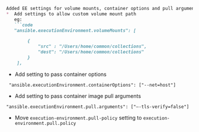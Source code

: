 ```md
Added EE settings for volume mounts, container options and pull arguments -- by {user}`ganeshrn`
*  Add settings to allow custom volume mount path
   eg:
   ```code
   "ansible.executionEnvironment.volumeMounts": [

        {
            "src" : "/Users/home/common/collections",
            "dest": "/Users/home/common/collections"
        }
    ],
   ```

* Add setting to pass container options

```code
 "ansible.executionEnvironment.containerOptions": ["--net=host"]
```

* Add setting to pass container image pull arguments
  
```code
"ansible.executionEnvironment.pull.arguments": ["–-tls-verify=false"]
```

* Move `execution-environment.pull-policy` setting to
`execution-environment.pull.policy`

